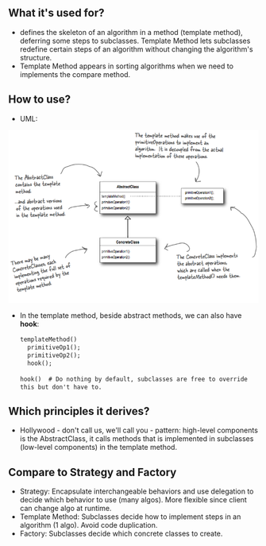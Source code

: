 ## What it's used for?
- defines the skeleton of an algorithm in a method (template method), deferring some steps to subclasses. Template Method lets subclasses redefine certain steps of an algorithm without changing the algorithm's structure.
- Template Method appears in sorting algorithms when we need to implements the compare method.

## How to use?
- UML:
<img src="./pics/template-method.png" />

- In the template method, beside abstract methods, we can also have **hook**:
  ```
  templateMethod()
    primitiveOp1();
    primitiveOp2();
    hook();
    
  hook()  # Do nothing by default, subclasses are free to override this but don't have to.
  ```

## Which principles it derives?
- Hollywood - don't call us, we'll call you - pattern: high-level components is the AbstractClass, it calls methods that is implemented in subclasses (low-level components) in the template method.

## Compare to Strategy and Factory
- Strategy: Encapsulate interchangeable behaviors and use delegation to decide which behavior to use (many algos). More flexible since client can change algo at runtime.
- Template Method: Subclasses decide how to implement steps in an algorithm (1 algo). Avoid code duplication.
- Factory: Subclasses decide which concrete classes to create.
